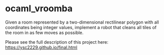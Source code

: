 # ocaml_vroomba
Given a room represented by a two-dimensional rectilinear polygon with all coordinates being integer values, implement a robot that cleans all tiles of the room in as few moves as possible. 

Please see the full description of this project here: https://ysc2229.github.io/final.html
